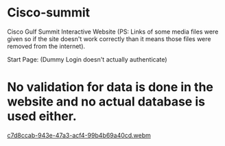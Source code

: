 # Cisco-summit
Cisco Gulf Summit Interactive Website (PS: Links of some media files were given so if the site doesn't work correctly than it means those files were removed from the internet).

Start Page: (Dummy Login doesn't actually authenticate)
# No validation for data is done in the website and no actual database is used either.

[c7d8ccab-943e-47a3-acf4-99b4b69a40cd.webm](https://user-images.githubusercontent.com/46786384/202369086-a99b8d6b-ad1e-43a3-89dd-d32a636c4ccd.webm)
